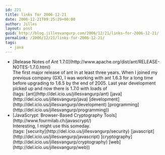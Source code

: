```yaml
---
id: 221
title: links for 2006-12-21
date: 2006-12-21T09:25:29+00:00
author: Jilles
layout: post
guid: http://blog.jillesvangurp.com/2006/12/21/links-for-2006-12-21/
permalink: /2006/12/21/links-for-2006-12-21/
tags:
  - java
---
```

<ul class="delicious">
	<li>
		<div class="delicious-link">[Release Notes of Ant 1.7.0](http://www.apache.org/dist/ant/RELEASE-NOTES-1.7.0.html)</div>
		<div class="delicious-extended">The first major release of ant in at least three years. When I joined my previous company (GX), I was working with ant 1.6.3 for a long time before upgrading to 1.6.5 by the end of 2005. Last year development picked up and now there is 1.7.0 with loads of</div>
		<div class="delicious-tags">(tags: [ant](http://del.icio.us/jillesvangurp/ant) [java](http://del.icio.us/jillesvangurp/java) [development](http://del.icio.us/jillesvangurp/development) [programming](http://del.icio.us/jillesvangurp/programming))</div>
	</li>
	<li>
		<div class="delicious-link">[JavaScrypt: Browser-Based Cryptography Tools](http://www.fourmilab.ch/javascrypt/)</div>
		<div class="delicious-extended">Interesting, I might use this someday.</div>
		<div class="delicious-tags">(tags: [security](http://del.icio.us/jillesvangurp/security) [javascript](http://del.icio.us/jillesvangurp/javascript) [cryptography](http://del.icio.us/jillesvangurp/cryptography) [web](http://del.icio.us/jillesvangurp/web))</div>
	</li>
</ul>
